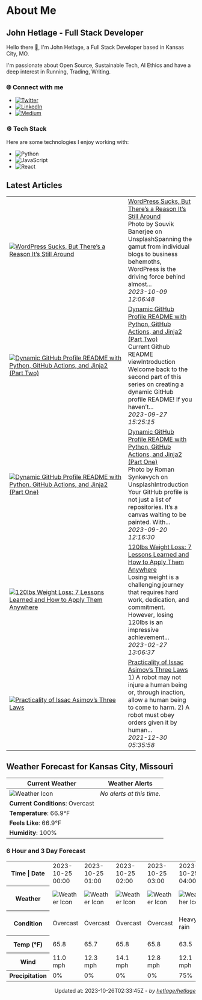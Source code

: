 # About Me

## John Hetlage - Full Stack Developer

Hello there 👋, I'm John Hetlage, a Full Stack Developer based in Kansas City, MO. 

I'm passionate about Open Source, Sustainable Tech, AI Ethics and have a deep interest in Running, Trading, Writing.

### 🌐 Connect with me
- [![Twitter](https://img.shields.io/badge/Twitter-1DA1F2?style=for-the-badge&logo=twitter&logoColor=white)](https://twitter.com/j_hetlage)
- [![LinkedIn](https://img.shields.io/badge/LinkedIn-0077B5?style=for-the-badge&logo=linkedin&logoColor=white)](https://linkedin.com/in/john-hetlage)
- [![Medium](https://img.shields.io/badge/Medium-12100E?style=for-the-badge&logo=medium&logoColor=white)](https://medium.com/@jhetlage)

### ⚙️ Tech Stack
Here are some technologies I enjoy working with:
- ![Python](https://img.shields.io/badge/-Python-05122A?style=flat&logo=Python)
- ![JavaScript](https://img.shields.io/badge/-JavaScript-05122A?style=flat&logo=JavaScript)
- ![React](https://img.shields.io/badge/-React-05122A?style=flat&logo=React)


## Latest Articles

<table>
  <tbody>
    <tr>
      <td width="300px">
        <a href="https://jhetlage.medium.com/wordpress-sucks-but-theres-a-reason-it-s-still-around-d0e24eadcd4f?source=rss-2a081aae2f7c------2">
        <img src="https://cdn-images-1.medium.com/max/1024/1*_wC0oDHOHA71bJtzK2d9Tg.png" alt="WordPress Sucks, But There’s a Reason It’s Still Around"></a>
      </td>
      <td>
        <a href="https://jhetlage.medium.com/wordpress-sucks-but-theres-a-reason-it-s-still-around-d0e24eadcd4f?source=rss-2a081aae2f7c------2">WordPress Sucks, But There’s a Reason It’s Still Around</a>
        <div>Photo by Souvik Banerjee on UnsplashSpanning the gamut from individual blogs to business behemoths, WordPress is the driving force behind almost...</div>
        <div><i>2023-10-09 12:06:48</i></div>
      </td>
    </tr>
    <tr>
      <td width="300px">
        <a href="https://python.plainenglish.io/dynamic-github-profile-readme-with-python-github-actions-and-jinja2-part-two-2f0e65322881?source=rss-2a081aae2f7c------2">
        <img src="https://cdn-images-1.medium.com/max/1024/1*bNizzwwRlHzl2ECUiw-RVA.png" alt="Dynamic GitHub Profile README with Python, GitHub Actions, and Jinja2 (Part Two)"></a>
      </td>
      <td>
        <a href="https://python.plainenglish.io/dynamic-github-profile-readme-with-python-github-actions-and-jinja2-part-two-2f0e65322881?source=rss-2a081aae2f7c------2">Dynamic GitHub Profile README with Python, GitHub Actions, and Jinja2 (Part Two)</a>
        <div>Current Github README viewIntroduction Welcome back to the second part of this series on creating a dynamic GitHub profile README! If you haven’t...</div>
        <div><i>2023-09-27 15:25:15</i></div>
      </td>
    </tr>
    <tr>
      <td width="300px">
        <a href="https://python.plainenglish.io/dynamic-github-profile-readme-with-python-github-actions-and-jinja2-part-one-5958c57e5c45?source=rss-2a081aae2f7c------2">
        <img src="https://cdn-images-1.medium.com/max/1024/1*J3O-uLRuQBiWpjiv9rfcqg.png" alt="Dynamic GitHub Profile README with Python, GitHub Actions, and Jinja2 (Part One)"></a>
      </td>
      <td>
        <a href="https://python.plainenglish.io/dynamic-github-profile-readme-with-python-github-actions-and-jinja2-part-one-5958c57e5c45?source=rss-2a081aae2f7c------2">Dynamic GitHub Profile README with Python, GitHub Actions, and Jinja2 (Part One)</a>
        <div>Photo by Roman Synkevych on UnsplashIntroduction Your GitHub profile is not just a list of repositories. It’s a canvas waiting to be painted. With...</div>
        <div><i>2023-09-20 12:16:30</i></div>
      </td>
    </tr>
    <tr>
      <td width="300px">
        <a href="https://jhetlage.medium.com/120lbs-weight-loss-7-lessons-learned-and-how-to-apply-them-anywhere-8da21f3d9cbe?source=rss-2a081aae2f7c------2">
        <img src="https://cdn-images-1.medium.com/max/1024/1*ACtODNt2HSneLe8aSAtgrQ.png" alt="120lbs Weight Loss: 7 Lessons Learned and How to Apply Them Anywhere"></a>
      </td>
      <td>
        <a href="https://jhetlage.medium.com/120lbs-weight-loss-7-lessons-learned-and-how-to-apply-them-anywhere-8da21f3d9cbe?source=rss-2a081aae2f7c------2">120lbs Weight Loss: 7 Lessons Learned and How to Apply Them Anywhere</a>
        <div>Losing weight is a challenging journey that requires hard work, dedication, and commitment. However, losing 120lbs is an impressive achievement...</div>
        <div><i>2023-02-27 13:06:37</i></div>
      </td>
    </tr>
    <tr>
      <td width="300px">
        <a href="https://jhetlage.medium.com/practicality-of-issac-asimovs-three-laws-9bfe5b268b41?source=rss-2a081aae2f7c------2">
        <img src="https://cdn-images-1.medium.com/max/1024/1*DMCPplmF03o5nNbovbrL8A.jpeg" alt="Practicality of Issac Asimov’s Three Laws"></a>
      </td>
      <td>
        <a href="https://jhetlage.medium.com/practicality-of-issac-asimovs-three-laws-9bfe5b268b41?source=rss-2a081aae2f7c------2">Practicality of Issac Asimov’s Three Laws</a>
        <div>1) A robot may not injure a human being or, through inaction, allow a human being to come to harm. 2) A robot must obey orders given it by human...</div>
        <div><i>2021-12-30 05:35:58</i></div>
      </td>
    </tr></tbody>
</table>


## Weather Forecast for Kansas City, Missouri

| **Current Weather** | **Weather Alerts** |
|---------------------|--------------------|
| ![Weather Icon](//cdn.weatherapi.com/weather/64x64/night/122.png) |  _No alerts at this time._  |
| **Current Conditions**: Overcast |  | 
| **Temperature**: 66.9°F |  |
| **Feels Like**: 66.9°F |  |
| **Humidity**: 100% | |

### 6 Hour and 3 Day Forecast

<table>
  <tbody>  
    <tr><th>Time | Date</th><td>2023-10-25 00:00</td><td>2023-10-25 01:00</td><td>2023-10-25 02:00</td><td>2023-10-25 03:00</td><td>2023-10-25 04:00</td><td>2023-10-25 05:00</td><td>2023-10-25</td><td>2023-10-26</td><td>2023-10-27</td></tr>
    <tr><th>Weather</th><td><img src="//cdn.weatherapi.com/weather/64x64/night/122.png" alt="Weather Icon"></td><td><img src="//cdn.weatherapi.com/weather/64x64/night/122.png" alt="Weather Icon"></td><td><img src="//cdn.weatherapi.com/weather/64x64/night/122.png" alt="Weather Icon"></td><td><img src="//cdn.weatherapi.com/weather/64x64/night/122.png" alt="Weather Icon"></td><td><img src="//cdn.weatherapi.com/weather/64x64/night/308.png" alt="Weather Icon"></td><td><img src="//cdn.weatherapi.com/weather/64x64/night/143.png" alt="Weather Icon"></td>
    <td><img src="//cdn.weatherapi.com/weather/64x64/day/308.png" alt="Weather Icons"</td><td><img src="//cdn.weatherapi.com/weather/64x64/day/176.png" alt="Weather Icons"</td><td><img src="//cdn.weatherapi.com/weather/64x64/day/176.png" alt="Weather Icons"</td></tr>
    <tr><th>Condition</th><td>Overcast</td><td>Overcast</td><td>Overcast</td><td>Overcast</td><td>Heavy rain</td><td>Mist</td>
    <td>Heavy rain</td><td>Patchy rain possible</td><td>Patchy rain possible</td></tr>
    <tr><th>Temp (°F)</th><td>65.8</td><td>65.7</td><td>65.8</td><td>65.8</td><td>63.5</td><td>64.8</td>
    <td>69.4° / 63.5°F</td><td>70.7° / 63.9°F</td><td>66.4° / 44.0°F</td></tr>
    <tr><th>Wind</th><td>11.0 mph</td><td>12.3 mph</td><td>14.1 mph</td><td>12.8 mph</td><td>12.1 mph</td><td>11.9 mph</td>
    <td>14.1 mph</td><td>16.3 mph</td><td>15.9 mph</td></tr>
    <tr><th>Precipitation</th><td>0%</td><td>0%</td><td>0%</td><td>0%</td><td>75%</td><td>0%</td>
    <td>87%</td><td>84%</td><td>81%</td></tr>
  </tbody>
</table>

<div align="right">

Updated at: 2023-10-26T02:33:45Z - *by [hetlage/hetlage](https://github.com/hetlage/hetlage)*

</div>

